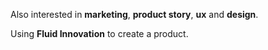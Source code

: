 Also interested in **marketing**, **product story**, **ux** and **design**.

Using **Fluid Innovation** to create a product.
